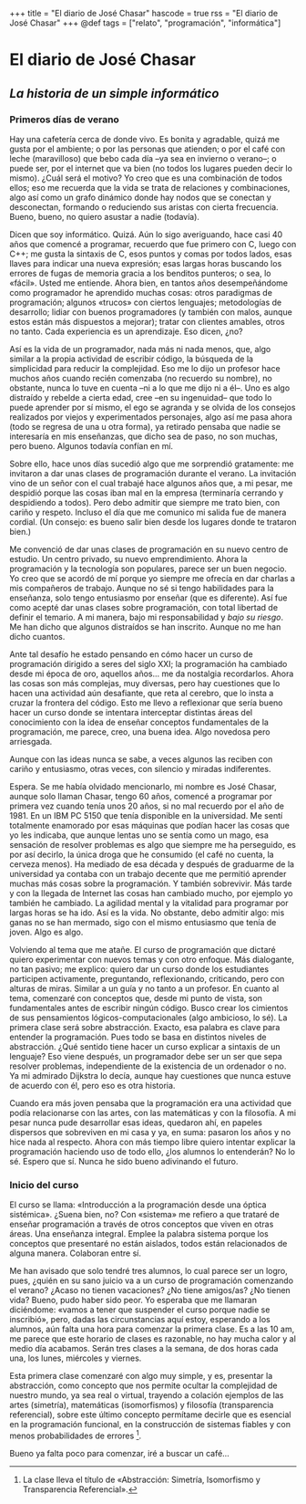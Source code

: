 +++
title = "El diario de José Chasar"
hascode = true
rss = "El diario de José Chasar"
+++
@def tags = ["relato", "programación", "informática"]

# El diario de José Chasar
## *La historia de un simple informático*

### Primeros días de verano

Hay una cafetería cerca de donde vivo. Es bonita y agradable, quizá me gusta por el ambiente; o por las personas que atienden; o por el café con leche (maravilloso) que bebo cada día –ya sea en invierno o verano–; o puede ser, por el internet que va bien (no todos los lugares pueden decir lo mismo). ¿Cuál será el motivo? Yo creo que es una combinación de todos ellos; eso me recuerda que la vida se trata de relaciones y combinaciones, algo así como un grafo dinámico donde hay nodos que se conectan y desconectan, formando o reduciendo sus aristas con cierta frecuencia. Bueno, bueno, no quiero asustar a nadie (todavía).

Dicen que soy informático. Quizá. Aún lo sigo averiguando, hace casi 40 años que comencé a programar, recuerdo que fue primero con C, luego con C++; me gusta la sintaxis de C, esos puntos y comas por todos lados, esas llaves para indicar una nueva expresión; esas largas horas buscando los errores de fugas de memoria gracia a los benditos punteros; o sea, lo «fácil». Usted me entiende. Ahora bien, en tantos años desempeñándome como programador he aprendido muchas cosas: otros paradigmas de programación; algunos «trucos» con ciertos lenguajes; metodologías de desarrollo; lidiar con buenos programadores (y también con malos, aunque estos están más dispuestos a mejorar); tratar con clientes amables, otros no tanto. Cada experiencia es un aprendizaje. Eso dicen, ¿no?

Así es la vida de un programador, nada más ni nada menos, que, algo similar a la propia actividad de escribir código, la búsqueda de la simplicidad para reducir la complejidad. Eso me lo dijo un profesor hace muchos años cuando recién comenzaba (no recuerdo su nombre), no obstante, nunca lo tuve en cuenta –ni a lo que me dijo ni a él–. Uno es algo distraído y rebelde a cierta edad, cree –en su ingenuidad– que todo lo puede aprender por sí mismo, el ego se agranda y se olvida de los consejos realizados por viejos y experimentados personajes, algo así me pasa ahora (todo se regresa de una u otra forma), ya retirado pensaba que nadie se interesaría en mis enseñanzas, que dicho sea de paso, no son muchas, pero bueno. Algunos todavía confían en mí.

Sobre ello, hace unos días sucedió algo que me sorprendió gratamente: me invitaron a dar unas clases de programación durante el verano. La invitación vino de un señor con el cual trabajé hace algunos años que, a mi pesar, me despidió porque las cosas iban mal en la empresa (terminaría cerrando y despidiendo a todos). Pero debo admitir que siempre me trato bien, con cariño y respeto. Incluso el día que me comunico mi salida fue de manera cordial. (Un consejo: es bueno salir bien desde los lugares donde te trataron bien.)

Me convenció de dar unas clases de programación en su nuevo centro de estudio. Un centro privado, su nuevo emprendimiento. Ahora la programación y la tecnología son populares, parece ser un buen negocio. Yo creo que se acordó de mí porque yo siempre me ofrecía en dar charlas a mis compañeros de trabajo. Aunque no sé si tengo habilidades para la enseñanza, solo tengo entusiasmo por enseñar (que es diferente). Así fue como acepté dar unas clases sobre programación, con total libertad de definir el temario. A mi manera, bajo mi responsabilidad y *bajo su riesgo*. Me han dicho que algunos distraídos se han inscrito. Aunque no me han dicho cuantos. 

Ante tal desafío he estado pensando en cómo hacer un curso de programación dirigido a seres del siglo XXI; la programación ha cambiado desde mi época de oro, aquellos años... me da nostalgia recordarlos. Ahora las cosas son más complejas, muy diversas, pero hay cuestiones que lo hacen una actividad aún desafiante, que reta al cerebro, que lo insta a cruzar la frontera del código. Esto me llevo a reflexionar que sería bueno hacer un curso donde se intentara interceptar distintas áreas del conocimiento con la idea de enseñar conceptos fundamentales de la programación, me parece, creo, una buena idea. Algo novedosa pero arriesgada.

Aunque con las ideas nunca se sabe, a veces algunos las reciben con cariño y entusiasmo, otras veces, con silencio y miradas indiferentes.

Espera. Se me había olvidado mencionarlo, mi nombre es José Chasar, aunque solo llaman Chasar, tengo 60 años, comencé a programar por primera vez cuando tenía unos 20 años, si no mal recuerdo por el año de 1981. En un IBM PC 5150 que tenía disponible en la universidad. Me sentí totalmente enamorado por esas máquinas que podían hacer las cosas que yo les indicaba, que aunque lentas uno se sentía como un mago, esa sensación de resolver problemas es algo que siempre me ha perseguido, es por así decirlo, la única droga que he consumido (el café no cuenta, la cerveza menos). Ha mediado de esa década y después de graduarme de la universidad ya contaba con un trabajo decente que me permitió aprender muchas más cosas sobre la programación. Y también sobrevivir. Más tarde y con la llegada de Internet las cosas han cambiado mucho, por ejemplo yo también he cambiado. La agilidad mental y la vitalidad para programar por largas horas se ha ido. Así es la vida. No obstante, debo admitir algo: mis ganas no se han mermado, sigo con el mismo entusiasmo que tenía de joven. Algo es algo. 

Volviendo al tema que me atañe. El curso de programación que dictaré quiero experimentar con nuevos temas y con otro enfoque. Más dialogante, no tan pasivo; me explico: quiero dar un curso donde los estudiantes participen activamente, preguntando, reflexionando, criticando, pero con alturas de miras. Similar a un guía y no tanto a un profesor. En cuanto al tema, comenzaré con conceptos que, desde mi punto de vista, son fundamentales antes de escribir ningún código. Busco crear los cimientos de sus pensamientos lógicos-computacionales (algo ambicioso, lo sé). La primera clase será sobre abstracción. Exacto, esa palabra es clave para entender la programación. Pues todo se basa en distintos niveles de abstracción. ¿Qué sentido tiene hacer un curso explicar a sintaxis de un lenguaje? Eso viene después, un programador debe ser un ser que sepa resolver problemas, independiente de la existencia de un ordenador o no. Ya mi admirado Dijkstra lo decía, aunque hay cuestiones que nunca estuve de acuerdo con él, pero eso es otra historia.

Cuando era más joven pensaba que la programación era una actividad que podía relacionarse con las artes, con las matemáticas y con la filosofía. A mi pesar nunca pude desarrollar esas ideas, quedaron ahí, en papeles dispersos que sobreviven en mi casa y ya, en suma: pasaron los años y no hice nada al respecto. Ahora con más tiempo libre quiero intentar explicar la programación haciendo uso de todo ello, ¿los alumnos lo entenderán? No lo sé. Espero que sí. Nunca he sido bueno adivinando el futuro.

### Inicio del curso

El curso se llama: «Introducción a la programación desde una óptica sistémica». ¿Suena bien, no? Con «sistema» me refiero a que trataré de enseñar programación a través de otros conceptos que viven en otras áreas. Una enseñanza integral. Emplee la palabra sistema porque los conceptos que presentaré no están aislados, todos están relacionados de alguna manera. Colaboran entre sí.

Me han avisado que solo tendré tres alumnos, lo cual parece ser un logro, pues, ¿quién en su sano juicio va a un curso de programación comenzando el verano? ¿Acaso no tienen vacaciones? ¿No tiene amigos/as? ¿No tienen vida? Bueno, pudo haber sido peor. Yo esperaba que me llamaran diciéndome: «vamos a tener que suspender el curso porque nadie se inscribió», pero, dadas las circunstancias aquí estoy, esperando a los alumnos, aún falta una hora para comenzar la primera clase. Es a las 10 am, me parece que este horario de clases es razonable, no hay mucha calor y al medio día acabamos. Serán tres clases a la semana, de dos horas cada una, los lunes, miércoles y viernes.

Esta primera clase comenzaré con algo muy simple, y es, presentar la abstracción, como concepto que nos permite ocultar la complejidad de nuestro mundo, ya sea real o virtual, trayendo a colación ejemplos de las artes (simetría), matemáticas (isomorfismos) y filosofía (transparencia referencial), sobre este último concepto permítame decirle que es esencial en la programación funcional, en la construcción de sistemas fiables y con menos probabilidades de errores [^1]. 

Bueno ya falta poco para comenzar, iré a buscar un café…


[^1]: La clase lleva el título de «Abstracción: Simetría, Isomorfismo y Transparencia Referencial». 